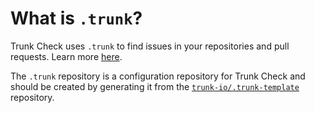 # What is `.trunk`?

Trunk Check uses `.trunk` to find issues in your repositories and pull requests. Learn more
[here][check-github-integration].

The `.trunk` repository is a configuration repository for Trunk Check and should be created by generating it from the
[`trunk-io/.trunk-template`](https://github.com/trunk-io/.trunk-template) repository.

[check-github-integration]: https://docs.trunk.io/docs/check-github-integration
